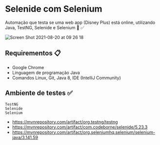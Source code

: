 # Selenide com Selenium
Automação que testa se uma web app (Disney Plus) está online, utilizando Java, TestNG, Selenide e Selenium 🤖 ✅

![Screen Shot 2021-08-20 at 09 26 18](https://user-images.githubusercontent.com/990877/130233003-e1a94d2b-403d-4bff-9e64-a2d869cf0020.png)

## Requirementos 📋

* Google Chrome
* Linguagem de programação Java
* Comandos Linux, Git, Java 8, IDE (IntelliJ Community)

## Ambiente de testes ✅

```shell script
TestNG
Selenide
Selenium
```
* https://mvnrepository.com/artifact/org.testng/testng
* https://mvnrepository.com/artifact/com.codeborne/selenide/5.23.3
* https://mvnrepository.com/artifact/org.seleniumhq.selenium/selenium-java/3.141.59
